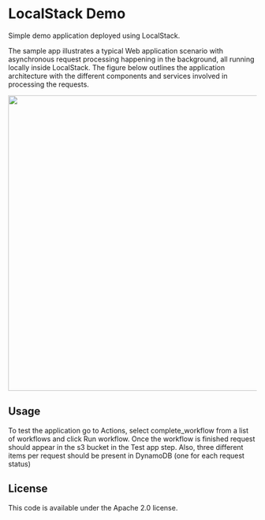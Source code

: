# LocalStack Demo

Simple demo application deployed using LocalStack.

The sample app illustrates a typical Web application scenario with asynchronous request processing happening in the background, all running locally inside LocalStack. The figure below outlines the application architecture with the different components and services involved in processing the requests.

<img src="demo/web/architecture.png" style="width: 600px" />

## Usage

To test the application go to Actions, select complete_workflow from a list of workflows and click Run workflow. Once the workflow is finished request should appear in the s3 bucket in the Test app step. Also, three different items per request should be present in DynamoDB (one for each request status)

## License

This code is available under the Apache 2.0 license.
